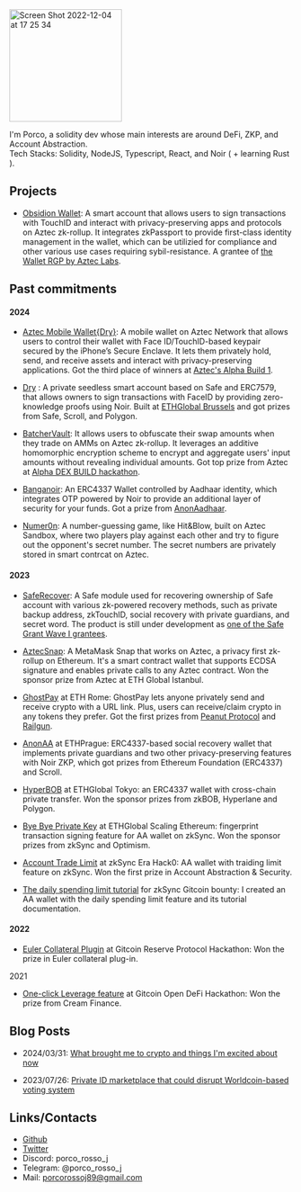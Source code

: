 <img width="200" alt="Screen Shot 2022-12-04 at 17 25 34" src="https://user-images.githubusercontent.com/88586592/233834908-dea251cc-72a9-4cb4-a984-3eb03d160629.png">

I'm Porco, a solidity dev whose main interests are around DeFi, ZKP, and Account Abstraction.  
Tech Stacks: Solidity, NodeJS, Typescript, React, and Noir ( + learning Rust ).

## Projects

- [Obsidion Wallet](https://obsidion.xyz/): A smart account that allows users to sign transactions with TouchID and interact with privacy-preserving apps and protocols on Aztec zk-rollup. It integrates zkPassport to provide first-class identity management in the wallet, which can be utilizied for compliance and other various use cases requiring sybil-resistance. A grantee of [the Wallet RGP by Aztec Labs](https://forum.aztec.network/t/request-for-grant-proposals-wallets/6136). 

## Past commitments

#### 2024

- [Aztec Mobile Wallet{Dry}](https://github.com/porco-rosso-j/aztec-mobile-wallet-dry): A mobile wallet on Aztec Network that allows users to control their wallet with Face ID/TouchID-based keypair secured by the iPhone’s Secure Enclave. It lets them privately hold, send, and receive assets and interact with privacy-preserving applications. Got the third place of winners at [Aztec's Alpha Build 1](https://aztec.network/blog/shaping-the-future-of-payments-meet-the-winners-of-alpha-build-one).

- [Dry](https://ethglobal.com/showcase/dry-2gcc3) : A private seedless smart account based on Safe and ERC7579, that allows owners to sign transactions with FaceID by providing zero-knowledge proofs using Noir. Built at [ETHGlobal Brussels](https://ethglobal.com/events/brussels) and got prizes from Safe, Scroll, and Polygon.

- [BatcherVault](https://github.com/porco-rosso-j/aztec-dex-build): It allows users to obfuscate their swap amounts when they trade on AMMs on Aztec zk-rollup. It leverages an additive homomorphic encryption scheme to encrypt and aggregate users' input amounts without revealing individual amounts. Got top prize from Aztec at [Alpha DEX BUILD hackathon](https://collective.flashbots.net/t/privacy-focussed-dexs-and-building-it-on-aztec/3225). 

- [Banganoir](https://ethglobal.com/showcase/banganoir-sozqd): An ERC4337 Wallet controlled by Aadhaar identity, which integrates OTP powered by Noir to provide an additional layer of security for your funds. Got a prize from [AnonAadhaar](https://pse.dev/en/projects/anon-aadhaar).

- [Numer0n](https://github.com/porco-rosso-j/aztec-numer0n): A number-guessing game, like Hit&Blow, built on Aztec Sandbox, where two players play against each other and try to figure out the opponent's secret number. The secret numbers are privately stored in smart contrcat on Aztec.

#### 2023

- [SafeRecover](https://github.com/porco-rosso-j/safe-recovery-noir): A Safe module used for recovering ownership of Safe account with various zk-powered recovery methods, such as private backup address, zkTouchID, social recovery with private guardians, and secret word. The product is still under development as [one of the Safe Grant Wave I grantees](https://safe.mirror.xyz/dM9OXAQe_700TbCMqyi7K2facdaLYvfCh3Th1jCb7hg).

- [AztecSnap](https://github.com/porco-rosso-j/aztec-snap): A MetaMask Snap that works on Aztec, a privacy first zk-rollup on Ethereum. It's a smart contract wallet that supports ECDSA signature and enables private calls to any Aztec contract. Won the sponsor prize from Aztec at ETH Global Istanbul.

- [GhostPay](https://github.com/porco-rosso-j/eth-rome-2023) at ETH Rome: GhostPay lets anyone privately send and receive crypto with a URL link. Plus, users can receive/claim crypto in any tokens they prefer. Got the first prizes from [Peanut Protocol](https://peanut.to/) and [Railgun](https://www.railgun.org/).

- [AnonAA](https://github.com/porco-rosso-j/zk-ecdsAA) at ETHPrague: ERC4337-based social recovery wallet that implements private guardians and two other privacy-preserving features with Noir ZKP, which got prizes from Ethereum Foundation (ERC4337) and Scroll.

- [HyperBOB](https://ethglobal.com/showcase/hyperbob-fz6rz) at ETHGlobal Tokyo: an ERC4337 wallet with cross-chain private transfer. Won the sponsor prizes from zkBOB, Hyperlane and Polygon.

- [Bye Bye Private Key](https://ethglobal.com/showcase/bye-bye-private-key-wm3aa) at ETHGlobal Scaling Ethereum: fingerprint transaction signing feature for AA wallet on zkSync. Won the sponsor prizes from zkSync and Optimism.

- [Account Trade Limit](https://app.buidlbox.io/projects/nongaswap) at zkSync Era Hack0: AA wallet with traiding limit feature on zkSync. Won the first prize in Account Abstraction & Security.

- [The daily spending limit tutorial](https://era.zksync.io/docs/dev/tutorials/aa-daily-spend-limit.html) for zkSync Gitcoin bounty: I created an AA wallet with the daily spending limit feature and its tutorial documentation.

#### 2022

- [Euler Collateral Plugin](https://bounties.gitcoin.co/hackathon/reserve-launch/projects/17467/euler-collateral-plugin) at Gitcoin Reserve Protocol Hackathon: Won the prize in Euler collateral plug-in.

2021

- [One-click Leverage feature](https://github.com/OneClickLeverage/Cream-Leverage-Contract) at Gitcoin Open DeFi Hackathon: Won the prize from Cream Finance.

## Blog Posts

- 2024/03/31: [What brought me to crypto and things I'm excited about now](https://mirror.xyz/porco-rosso.eth/ghsq7-AiY_mMJ-tVnWMDMKAc3nByeyfNIHhhOFfUUyQ)

- 2023/07/26: [Private ID marketplace that could disrupt Worldcoin-based voting system](https://mirror.xyz/0x80151bf49E99Ea094C15dF208281C096f02E737C/WHu7CmIBQ7uI9ntNvU4qw56bL5KS4f25WCsjrXkiUNo)

## Links/Contacts

- [Github](https://github.com/porco-rosso-j)
- [Twitter](https://twitter.com/porco_rosso_j)
- Discord: porco_rosso_j
- Telegram: @porco_rosso_j
- Mail: porcorossoj89@gmail.com



